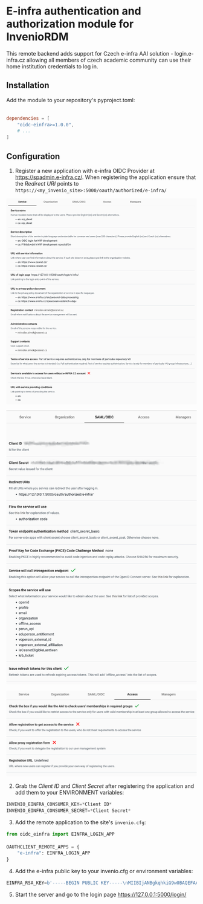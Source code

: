 # E-infra authentication and authorization module for InvenioRDM

This remote backend adds support for Czech e-infra AAI solution - login.e-infra.cz
allowing all members of czech academic community can use their home institution
credentials to log in.

## Installation

Add the module to your repository's pyproject.toml:

``` toml

dependencies = [
    "oidc-einfra>=1.0.0",
    # ...
]
```

## Configuration

1. Register a new application with e-infra OIDC Provider at
   https://spadmin.e-infra.cz/. When registering the application
   ensure that the *Redirect URI* points to `https://<my_invenio_site>:5000/oauth/authorized/e-infra/`


![General parameters](docs/settings1.png)


![OIDC parameters](docs/settings2.png)


![Perun-specific parameters](docs/settings3.png)


2. Grab the *Client ID* and *Client Secret* after registering the application
   and add them to your ENVIRONMENT variables:
```python
INVENIO_EINFRA_CONSUMER_KEY=*Client ID*
INVENIO_EINFRA_CONSUMER_SECRET=*Client Secret*
```
3. Add the remote application to the site's `invenio.cfg`:

```python
from oidc_einfra import EINFRA_LOGIN_APP

OAUTHCLIENT_REMOTE_APPS = {
    "e-infra": EINFRA_LOGIN_APP
}
```

4. Add the e-infra public key to your invenio.cfg or environment variables:
```python
EINFRA_RSA_KEY=b'-----BEGIN PUBLIC KEY-----\nMIIBIjANBgkqhkiG9w0BAQEFAAOCAQ8AMIIBCgKCAQEAmho5h/lz6USUUazQaVT3\nPHloIk/Ljs2vZl/RAaitkXDx6aqpl1kGpS44eYJOaer4oWc6/QNaMtynvlSlnkuW\nrG765adNKT9sgAWSrPb81xkojsQabrSNv4nIOWUQi0Tjh0WxXQmbV+bMxkVaElhd\nHNFzUfHv+XqI8Hkc82mIGtyeMQn+VAuZbYkVXnjyCwwa9RmPOSH+O4N4epDXKk1V\nK9dUxf/rEYbjMNZGDva30do0mrBkU8W3O1mDVJSSgHn4ejKdGNYMm0JKPAgCWyPW\nJDoL092ctPCFlUMBBZ/OP3omvgnw0GaWZXxqSqaSvxFJkqCHqLMwpxmWTTAgEvAb\nnwIDAQAB\n-----END PUBLIC KEY-----\n'
```

5. Start the server and go to the login page https://127.0.0.1:5000/login/
